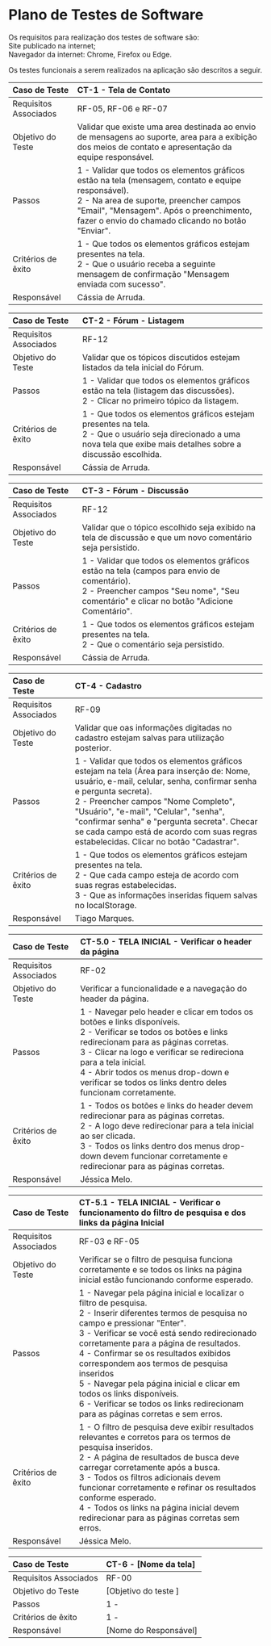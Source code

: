 # Plano de Testes de Software

Os requisitos para realização dos testes de software são:
<br />Site publicado na internet;
<br />Navegador da internet: Chrome, Firefox ou Edge.

Os testes funcionais a serem realizados na aplicação são descritos a seguir. 

|Caso de Teste    | CT-1 - Tela de Contato |
|:---|:---|
| Requisitos Associados | RF-05, RF-06 e RF-07 |
| Objetivo do Teste | Validar que existe uma area destinada ao envio de mensagens ao suporte, area para a exibição dos meios de contato e apresentação da equipe responsável.|
| Passos | 1 - Validar que todos os elementos gráficos estão na tela (mensagem, contato e equipe responsável). <br />2 - Na area de suporte, preencher campos "Email", "Mensagem". Após o preenchimento, fazer o envio do chamado clicando no botão "Enviar". |
| Critérios de êxito | 1 - Que todos os elementos gráficos estejam presentes na tela. <br />2 - Que o usuário receba a seguinte mensagem de confirmação "Mensagem enviada com sucesso".|
| Responsável | Cássia de Arruda.|

|Caso de Teste    | CT-2 - Fórum - Listagem |
|:---|:---|
| Requisitos Associados | RF-12 |
| Objetivo do Teste | Validar que os tópicos discutidos estejam listados da tela inicial do Fórum. |
| Passos | 1 - Validar que todos os elementos gráficos estão na tela (listagem das discussões). <br />2 - Clicar no primeiro tópico da listagem.|
| Critérios de êxito | 1 - Que todos os elementos gráficos estejam presentes na tela. <br />2 - Que o usuário seja direcionado a uma nova tela que exibe mais detalhes sobre a discussão escolhida.  |
| Responsável | Cássia de Arruda. |

|Caso de Teste    | CT-3 - Fórum - Discussão |
|:---|:---|
| Requisitos Associados | RF-12 |
| Objetivo do Teste | Validar que o tópico escolhido seja exibido na tela de discussão e que um novo comentário seja persistido. |
| Passos | 1 - Validar que todos os elementos gráficos estão na tela (campos para envio de comentário). <br />2 - Preencher campos "Seu nome", "Seu comentário" e clicar no botão "Adicione Comentário".|
| Critérios de êxito | 1 - Que todos os elementos gráficos estejam presentes na tela. <br />2 - Que o comentário seja persistido. |
| Responsável | Cássia de Arruda. |
 
|Caso de Teste    | CT-4 - Cadastro |
|:---|:---|
| Requisitos Associados | RF-09 |
| Objetivo do Teste | Validar que oas informações digitadas no cadastro estejam salvas para utilização posterior. |
| Passos | 1 - Validar que todos os elementos gráficos estejam na tela (Área para inserção de: Nome, usuário, e-mail, celular, senha, confirmar senha e pergunta secreta). <br />2 - Preencher campos "Nome Completo", "Usuário", "e-mail", "Celular", "senha", "confirmar senha" e "pergunta secreta". Checar se cada campo está de acordo com suas regras estabelecidas. Clicar no botão "Cadastrar".|
| Critérios de êxito | 1 - Que todos os elementos gráficos estejam presentes na tela. <br />2 - Que cada campo esteja de acordo com suas regras estabelecidas. <br/>3 - Que as informações inseridas fiquem salvas no localStorage. |
| Responsável | Tiago Marques. |

|Caso de Teste    | CT-5.0 - TELA INICIAL - Verificar o header da página |
|:---|:---|
| Requisitos Associados | RF-02 |
| Objetivo do Teste |  Verificar a funcionalidade e a navegação do header da página. |
| Passos | 1 - Navegar pelo header e clicar em todos os botões e links disponíveis. <br />2 - Verificar se todos os botões e links redirecionam para as páginas corretas. <br />3 - Clicar na logo e verificar se redireciona para a tela inicial. <br />4 - Abrir todos os menus drop-down e verificar se todos os links dentro deles funcionam corretamente. |
| Critérios de êxito | 1 - Todos os botões e links do header devem redirecionar para as páginas corretas. <br />2 - A logo deve redirecionar para a tela inicial ao ser clicada. <br />3 - Todos os links dentro dos menus drop-down devem funcionar corretamente e redirecionar para as páginas corretas. |
| Responsável | Jéssica Melo. |

|Caso de Teste    | CT-5.1 - TELA INICIAL - Verificar o funcionamento do filtro de pesquisa e dos links da página Inicial |
|:---|:---|
| Requisitos Associados | RF-03 e RF-05 |
| Objetivo do Teste | Verificar se o filtro de pesquisa funciona corretamente e se todos os links na página inicial estão funcionando conforme esperado. |
| Passos | 1 - Navegar pela página inicial e localizar o filtro de pesquisa.<br>2 - Inserir diferentes termos de pesquisa no campo e pressionar "Enter".<br>3 - Verificar se você está sendo redirecionado corretamente para a página de resultados.<br>4 - Confirmar se os resultados exibidos correspondem aos termos de pesquisa inseridos <br>5 - Navegar pela página inicial e clicar em todos os links disponíveis.<br>6 - Verificar se todos os links redirecionam para as páginas corretas e sem erros. |
| Critérios de êxito | 1 - O filtro de pesquisa deve exibir resultados relevantes e corretos para os termos de pesquisa inseridos.<br>2 - A página de resultados de busca deve carregar corretamente após a busca.<br>3 - Todos os filtros adicionais devem funcionar corretamente e refinar os resultados conforme esperado.<br>4 - Todos os links na página inicial devem redirecionar para as páginas corretas sem erros. |
| Responsável | Jéssica Melo. |

|Caso de Teste    | CT-6 - [Nome da tela] |
|:---|:---|
| Requisitos Associados | RF-00 |
| Objetivo do Teste | [Objetivo do teste ] |
| Passos | 1 - |
| Critérios de êxito | 1 -  |
| Responsável | [Nome do Responsável] |
